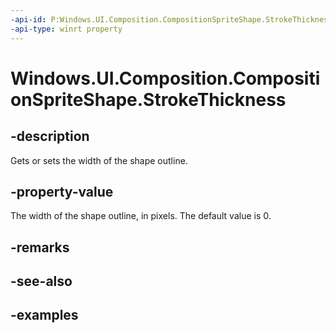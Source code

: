 ```yaml
---
-api-id: P:Windows.UI.Composition.CompositionSpriteShape.StrokeThickness
-api-type: winrt property
---
```


<!-- Property syntax.
public float StrokeThickness { get;  set; }
-->

# Windows.UI.Composition.CompositionSpriteShape.StrokeThickness

## -description

Gets or sets the width of the shape outline.



## -property-value

The width of the shape outline, in pixels. The default value is 0.

## -remarks

## -see-also

## -examples

